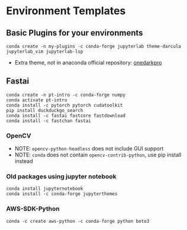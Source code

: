 # Environment Templates

## Basic Plugins for your environments

<!-- TODO: Remove python  -->
```console
conda create -n my-plugins -c conda-forge jupyterlab theme-darcula jupyterlab_vim jupyterlab-lsp
```
- Extra theme, not in anaconda official repository: [onedarkpro](https://github.com/johnnybarrels/jupyterlab_onedarkpro)

## Fastai

```console
conda create -n pt-intro -c conda-forge numpy
conda activate pt-intro
conda install -c pytorch pytorch cudatoolkit
pip install duckduckgo_search
conda install -c fastai fastcore fastdownload
conda install -c fastchan fastai
```

### OpenCV

- NOTE: `opencv-python-headless` does not include GUI support
- NOTE: `conda` does not contain `opencv-contrib-python`, use pip install instead

### Old packages using jupyter notebook

```console
conda install jupyternotebook
conda install -c conda-forge jupyterthemes
```

### AWS-SDK-Python
```console
conda -c create aws-python -c conda-forge python boto3
```
